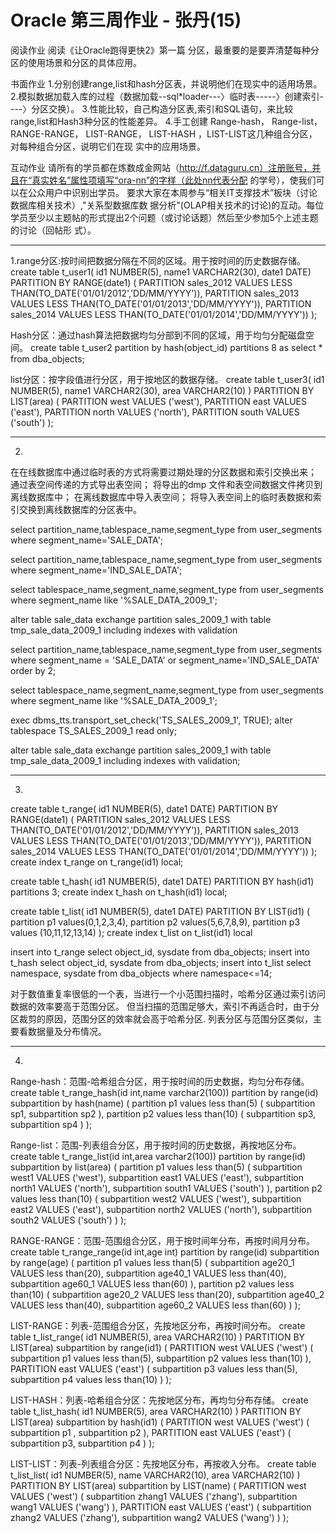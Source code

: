 Oracle 第三周作业 - 张丹(15)
========================================================
阅读作业 阅读《让Oracle跑得更快2》第一篇 分区，最重要的是要弄清楚每种分区的使用场景和分区的具体应用。

书面作业 
1.分别创建range,list和hash分区表，并说明他们在现实中的适用场景。
2.模拟数据加载入库的过程（数据加载--sql*loader---〉临时表-----〉创建索引----〉分区交换）。
3.性能比较，自己构造分区表,索引和SQL语句，来比较range,list和Hash3种分区的性能差异。
4.手工创建 Range-hash， Range-list， RANGE-RANGE， LIST-RANGE， LIST-HASH ，LIST-LIST这几种组合分区，对每种组合分区，说明它们在现 实中的应用场景。


互动作业 
请所有的学员都在炼数成金网站（http://f.dataguru.cn）注册账号，并且在“真实姓名”属性项填写“ora-nn”的字样（此处nn代表分配 的学号），使我们可以在公众用户中识别出学员。 要求大家在本周参与“相关IT支撑技术”板块（讨论数据库相关技术）,"关系型数据库数 据分析"(OLAP相关技术的讨论)的互动。每位学员至少以主题帖的形式提出2个问题（或讨论话题）然后至少参加5个上述主题的讨论（回帖形 式）。

------------------------------------------------
1.range分区:按时间把数据分隔在不同的区域。用于按时间的历史数据存储。
create table t_user1(
id1 NUMBER(5),
name1 VARCHAR2(30),
date1 DATE)
PARTITION BY RANGE(date1)
(
PARTITION sales_2012 VALUES LESS THAN(TO_DATE('01/01/2012','DD/MM/YYYY')),
PARTITION sales_2013 VALUES LESS THAN(TO_DATE('01/01/2013','DD/MM/YYYY')),
PARTITION sales_2014 VALUES LESS THAN(TO_DATE('01/01/2014','DD/MM/YYYY'))
);


Hash分区：通过hash算法把数据均匀分部到不同的区域，用于均匀分配磁盘空间。
create table t_user2 
partition by hash(object_id) partitions 8 as 
select * 
from dba_objects;


list分区：按字段值进行分区，用于按地区的数据存储。
create table t_user3(
id1 NUMBER(5),
name1 VARCHAR2(30),
area VARCHAR2(10)
)
PARTITION BY LIST(area)
(
PARTITION west VALUES ('west'),
PARTITION east VALUES ('east'),
PARTITION north VALUES ('north'),
PARTITION south VALUES ('south')
);


------------------------------------------------
2.
在在线数据库中通过临时表的方式将需要过期处理的分区数据和索引交换出来；
通过表空间传递的方式导出表空间；
将导出的dmp 文件和表空间数据文件拷贝到离线数据库中；
在离线数据库中导入表空间；
将导入表空间上的临时表数据和索引交换到离线数据库的分区表中。

select partition_name,tablespace_name,segment_type from user_segments
where segment_name='SALE_DATA';

select partition_name,tablespace_name,segment_type from user_segments
where segment_name='IND_SALE_DATA';

select tablespace_name,segment_name,segment_type from user_segments
where segment_name like '%SALE_DATA_2009_1';

alter table sale_data exchange partition sales_2009_1
with table tmp_sale_data_2009_1 including indexes with validation

select partition_name,tablespace_name,segment_type from user_segments
where segment_name = 'SALE_DATA' or segment_name='IND_SALE_DATA' order by 2;

select tablespace_name,segment_name,segment_type from user_segments
where segment_name like '%SALE_DATA_2009_1';

exec dbms_tts.transport_set_check('TS_SALES_2009_1', TRUE);
alter tablespace TS_SALES_2009_1 read only;

alter table sale_data exchange partition sales_2009_1
with table tmp_sale_data_2009_1 including indexes with validation;

------------------------------------------------
3.
create table t_range(
id1 NUMBER(5),
date1 DATE)
PARTITION BY RANGE(date1)
(
PARTITION sales_2012 VALUES LESS THAN(TO_DATE('01/01/2012','DD/MM/YYYY')),
PARTITION sales_2013 VALUES LESS THAN(TO_DATE('01/01/2013','DD/MM/YYYY')),
PARTITION sales_2014 VALUES LESS THAN(TO_DATE('01/01/2014','DD/MM/YYYY'))
);
create index t_range on t_range(id1) local;

create table t_hash(
id1 NUMBER(5),
date1 DATE)
PARTITION BY hash(id1) partitions 3;
create index t_hash on t_hash(id1) local;


create table t_list(
id1 NUMBER(5),
date1 DATE)
PARTITION BY LIST(id1)
(
partition p1 values(0,1,2,3,4),
partition p2 values(5,6,7,8,9),
partition p3 values (10,11,12,13,14)
);
create index t_list on t_list(id1) local


insert into t_range  select object_id, sysdate from dba_objects;
insert into t_hash  select object_id, sysdate from dba_objects;
insert into t_list select namespace, sysdate from dba_objects where namespace<=14;


对于数值重复率很低的一个表，当进行一个小范围扫描时，哈希分区通过索引访问数据的效率要高于范围分区。
但当扫描的范围足够大，索引不再适合时，由于分区裁剪的原因，范围分区的效率就会高于哈希分区.
列表分区与范围分区类似，主要看数据量及分布情况。


------------------------------------------------
4.
Range-hash：范围-哈希组合分区，用于按时间的历史数据，均匀分布存储。
create table t_range_hash(id int,name varchar2(100))
partition by range(id)
subpartition by hash(name)
 (
 partition p1 values less than(5)
 (
 subpartition sp1,
 subpartition sp2
 ),
 partition p2 values less than(10)
 (
 subpartition sp3,
 subpartition sp4
 )
);

Range-list：范围-列表组合分区，用于按时间的历史数据，再按地区分布。
create table t_range_list(id int,area varchar2(100))
partition by range(id)
subpartition by list(area)
(
 partition p1 values less than(5)
 (
  subpartition west1 VALUES ('west'),
  subpartition east1 VALUES ('east'),
  subpartition north1 VALUES ('north'),
  subpartition south1 VALUES ('south')
 ),
 partition p2 values less than(10)
 (
  subpartition west2 VALUES ('west'),
  subpartition east2 VALUES ('east'),
  subpartition north2 VALUES ('north'),
  subpartition south2 VALUES ('south')
 )
);


RANGE-RANGE：范围-范围组合分区，用于按时间年分布，再按时间月分布。
create table t_range_range(id int,age int)
partition by range(id)
subpartition by range(age)
(
 partition p1 values less than(5)
 (
  subpartition age20_1 VALUES less than(20),
  subpartition age40_1 VALUES less than(40),
  subpartition age60_1 VALUES less than(60)
 ),
 partition p2 values less than(10)
 (
  subpartition age20_2 VALUES less than(20),
  subpartition age40_2 VALUES less than(40),
  subpartition age60_2 VALUES less than(60)
 )
);


LIST-RANGE：列表-范围组合分区，先按地区分布，再按时间分布。
create table t_list_range(
id1 NUMBER(5),
area VARCHAR2(10)
)
PARTITION BY LIST(area)
subpartition by range(id1)
(
  PARTITION west VALUES ('west')
  (
  subpartition p1 values less than(5),
  subpartition p2 values less than(10)
  ),
  PARTITION east VALUES ('east')
  (
  subpartition p3 values less than(5),
  subpartition p4 values less than(10)
  )
);


LIST-HASH：列表-哈希组合分区：先按地区分布，再均匀分布存储。
create table t_list_hash(
id1 NUMBER(5),
area VARCHAR2(10)
)
PARTITION BY LIST(area)
subpartition by hash(id1)
(
  PARTITION west VALUES ('west')
  (
  subpartition p1 ,
  subpartition p2
  ),
  PARTITION east VALUES ('east')
  (
  subpartition p3,
  subpartition p4 
  )
);

LIST-LIST：列表-列表组合分区：先按地区分布，再按收入分布。
create table t_list_list(
id1 NUMBER(5),
name VARCHAR2(10),
area VARCHAR2(10)
)
PARTITION BY LIST(area)
subpartition by LIST(name)
(
  PARTITION west VALUES ('west')
  (
  subpartition zhang1 VALUES ('zhang'),
  subpartition wang1 VALUES ('wang')
  ),
  PARTITION east VALUES ('east')
  (
  subpartition zhang2 VALUES ('zhang'),
  subpartition wang2 VALUES ('wang')
  )
);

